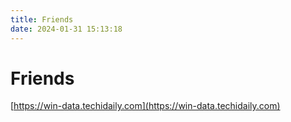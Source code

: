 ```yaml
---
title: Friends
date: 2024-01-31 15:13:18
---
```


# Friends

[https://win-data.techidaily.com](https://win-data.techidaily.com)